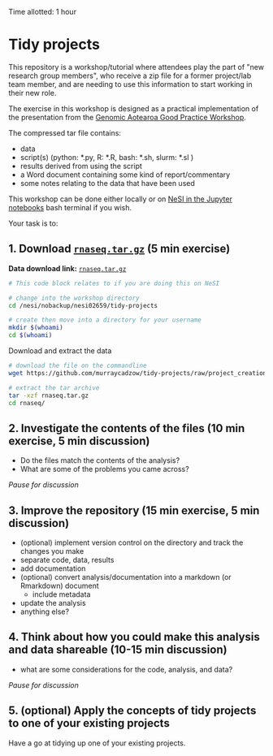 Time allotted: 1 hour

# Tidy projects


This repository is a workshop/tutorial where attendees play the part of "new research group members", who receive a zip file for a former project/lab team member, and are needing to use this information to start working in their new role.

The exercise in this workshop is designed as a practical implementation of the presentation from the [Genomic Aotearoa Good Practice Workshop](https://github.com/GenomicsAotearoa/ga-good-practice).


The compressed tar file contains:

- data
- script(s) (python: *.py, R: *.R, bash: *.sh, slurm: *.sl )
- results derived from using the script
- a Word document containing some kind of report/commentary 
- some notes relating to the data that have been used

This workshop can be done either locally or on [NeSI in the Jupyter notebooks](https://jupyter.nesi.org.nz/hub/login?next=/hub/) bash terminal if you wish.

Your task is to:

## 1. Download [`rnaseq.tar.gz`](https://github.com/murraycadzow/tidy-projects/raw/project_creation/rnaseq.tar.gz) (5 min exercise)


**Data download link:** [`rnaseq.tar.gz`](https://github.com/murraycadzow/tidy-projects/raw/project_creation/rnaseq.tar.gz)

```bash
# This code block relates to if you are doing this on NeSI

# change into the workshop directory
cd /nesi/nobackup/nesi02659/tidy-projects

# create then move into a directory for your username
mkdir $(whoami)
cd $(whoami)
```


Download and extract the data
```bash
# download the file on the commandline
wget https://github.com/murraycadzow/tidy-projects/raw/project_creation/rnaseq.tar.gz

# extract the tar archive
tar -xzf rnaseq.tar.gz
cd rnaseq/
```

## 2. Investigate the contents of the files (10 min exercise, 5 min discussion)
   
- Do the files match the contents of the analysis?
- What are some of the problems you came across?

_Pause for discussion_


## 3. Improve the repository (15 min exercise, 5 min discussion)
   
- (optional) implement version control on the directory and track the changes you make
- separate code, data, results
- add documentation
- (optional) convert analysis/documentation into a markdown (or Rmarkdown) document
   - include metadata
- update the analysis
- anything else?

## 4. Think about how you could make this analysis and data shareable (10-15 min discussion)
   
- what are some considerations for the code, analysis, and data?

_Pause for discussion_

## 5. (optional) Apply the concepts of tidy projects to one of your existing projects    

Have a go at tidying up one of your existing projects.


